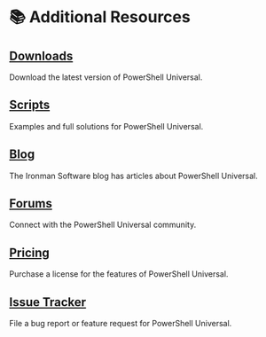 # 📚 Additional Resources

## [Downloads](https://ironmansoftware.com/downloads)

Download the latest version of PowerShell Universal.

## [Scripts](https://github.com/ironmansoftware/scripts)

Examples and full solutions for PowerShell Universal.&#x20;

## [Blog](https://blog.ironmansoftware.com/tags/powershelluniversal/)

The Ironman Software blog has articles about PowerShell Universal.

## [Forums](https://forums.ironmansoftware.com)

Connect with the PowerShell Universal community.

## [Pricing](https://ironmansoftware.com/pricing/powershell-universal)

Purchase a license for the features of PowerShell Universal.

## [Issue Tracker](https://github.com/ironmansoftware/issues)

File a bug report or feature request for PowerShell Universal.

